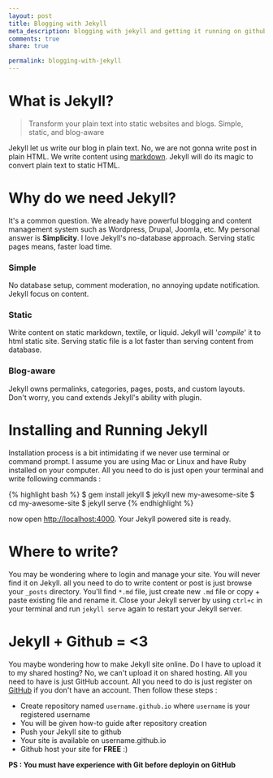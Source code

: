 ```yaml
---
layout: post
title: Blogging with Jekyll
meta_description: blogging with jekyll and getting it running on github pages
comments: true
share: true

permalink: blogging-with-jekyll
---
```


# What is Jekyll?
> Transform your plain text into static websites and blogs. Simple, static, and blog-aware

Jekyll let us write our blog in plain text. No, we are not gonna write post in plain HTML. We write content using [markdown](http://daringfireball.net/projects/markdown/). Jekyll will do its magic to convert plain text to static HTML.

# Why do we need Jekyll?
It's a common question. We already have powerful blogging and content management system such as Wordpress, Drupal, Joomla, etc. My personal answer is **Simplicity**. I love Jekyll's no-database approach. Serving static pages means, faster load time.

### Simple
No database setup, comment moderation, no annoying update notification. Jekyll focus on content. 

### Static
Write content on static markdown, textile, or liquid. Jekyll will '*compile*' it to html static site. Serving static file is a lot faster than serving content from database.

### Blog-aware
Jekyll owns permalinks, categories, pages, posts, and custom layouts. Don't worry, you cand extends Jekyll's ability with plugin.

# Installing and Running Jekyll

Installation process is a bit intimidating if we never use terminal or command prompt. I assume you are using Mac or Linux and have Ruby installed on your computer. All you need to do is just open your terminal and write following commands : 

{% highlight bash %}
$ gem install jekyll
$ jekyll new my-awesome-site
$ cd my-awesome-site
$ jekyll serve
{% endhighlight %}
	
now open [http://localhost:4000](http://localhost:4000). Your Jekyll powered site is ready. 

# Where to write?
You may be wondering where to login and manage your site. You will never find it on Jekyll. all you need to do to write content or post is just browse your `_posts` directory. You'll find `*.md` file, just create new `.md` file or copy + paste existing file and rename it. Close your Jekyll server by using `ctrl+c` in your terminal and run `jekyll serve` again to restart your Jekyll server.

# Jekyll + Github = <3
You maybe wondering how to make Jekyll site online. Do I have to upload it to my shared hosting? No, we can't upload it on shared hosting. All you need to have is just GitHub account. All you need to do is just register on [GitHub](http://github.com) if you don't have an account. Then follow these steps :

- Create repository named `username.github.io` where `username` is your registered username
- You will be given how-to guide after repository creation
- Push your Jekyll site to github 
- Your site is available on username.github.io
- Github host your site for **FREE** :)

**PS : You must have experience with Git before deployin on GitHub**